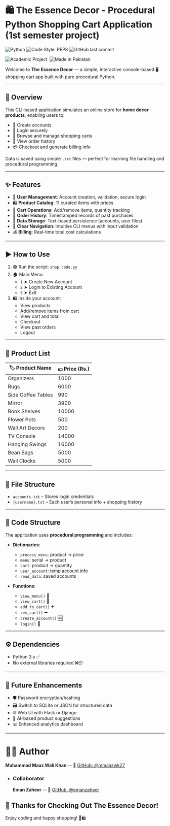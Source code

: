 # 🛍️ The Essence Decor - Procedural Python Shopping Cart Application (1st semester project)

![Python](https://img.shields.io/badge/python-3.8%2B-blue.svg)
![Code Style: PEP8](https://img.shields.io/badge/code%20style-PEP8-brightgreen.svg)
![GitHub last commit](https://img.shields.io/github/last-commit/mmaazwk27/Shopping-Cart-Python-semester-project)

![Academic Project](https://img.shields.io/badge/License-Academic-blueviolet?style=for-the-badge&logo=bookstack&logoColor=white)&nbsp;
![Made in Pakistan](https://img.shields.io/badge/Made%20In-Pakistan-006600?style=for-the-badge&logo=pakistan&logoColor=white)

Welcome to **The Essence Decor** — a simple, interactive console-based 🖥️ shopping cart app built with pure procedural Python.

---

## 🧾 Overview

This CLI-based application simulates an online store for **home decor products**, enabling users to:

- 👤 Create accounts
- 🔐 Login securely
- 🛒 Browse and manage shopping carts
- 🧾 View order history
- 💳 Checkout and generate billing info

Data is saved using simple `.txt` files — perfect for learning file handling and procedural programming.

---

## ✨ Features

- 👥 **User Management**: Account creation, validation, secure login
- 🛍️ **Product Catalog**: 11 curated items with prices
- 🧺 **Cart Operations**: Add/remove items, quantity tracking
- 📜 **Order History**: Timestamped records of past purchases
- 📁 **Data Storage**: Text-based persistence (accounts, user files)
- 🧭 **Clear Navigation**: Intuitive CLI menus with input validation
- 💰 **Billing**: Real-time total cost calculations

---

## ▶️ How to Use

1. 🟢 Run the script: `shop code.py`
2. 🏠 Main Menu:
   - `1` ➤ Create New Account
   - `2` ➤ Login to Existing Account
   - `3` ➤ Exit
3. 🛍️ Inside your account:
   - View products
   - Add/remove items from cart
   - View cart and total
   - Checkout
   - View past orders
   - Logout

---

## 🛒 Product List

| 🏷️ Product Name        | 💵 Price (Rs.) |
|------------------------|----------------|
| Organizers             | 1000           |
| Rugs                   | 6000           |
| Side Coffee Tables     | 990            |
| Mirror                 | 3900           |
| Book Shelves           | 10000          |
| Flower Pots            | 500            |
| Wall Art Decors        | 200            |
| TV Console             | 14000          |
| Hanging Swings         | 16000          |
| Bean Bags              | 5000           |
| Wall Clocks            | 5000           |

---

## 📁 File Structure

- `accounts.txt` – Stores login credentials
- `{username}.txt` – Each user’s personal info + shopping history

---

## 🧠 Code Structure

The application uses **procedural programming** and includes:

- **Dictionaries**:
  - `process_menu`: product → price
  - `menu`: serial → product
  - `cart`: product → quantity
  - `user_account`: temp account info
  - `read_data`: saved accounts

- **Functions**:
  - `view_menu()` 🧾
  - `view_cart()` 🛒
  - `add_to_cart()` ➕
  - `rem_cart()` ➖
  - `create_account()` 🆕
  - `login()` 🔐

---

## ⚙️ Dependencies

- Python 3.x ✅
- No external libraries required ❌📦

---

## 🚀 Future Enhancements

- 🛡️ Password encryption/hashing
- 🗃️ Switch to SQLite or JSON for structured data
- 🌐 Web UI with Flask or Django
- 🧠 AI-based product suggestions
- 📊 Enhanced analytics dashboard


---

# 👨‍💻 Author 

**Muhammad Maaz Wali Khan**
-- 🔗 [GitHub: @mmaazwk27](https://github.com/mmaazwk27)
- ### Collaborator
    **Eman Zaheer**
-- 🔗 [GitHub: @emanzaheer](https://github.com/emanzaheer)

## 🙌 Thanks for Checking Out The Essence Decor!

Enjoy coding and happy shopping! 🎉🛍️
